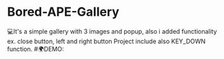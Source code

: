 # Bored-APE-Gallery
💻It's a simple gallery with 3 images and popup, also i added functionality ex. close button, left and right button 
Project include also KEY_DOWN function.
#🌍DEMO: 

